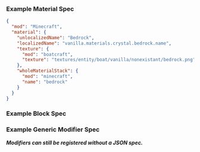### Example Material Spec
```json
{
  "mod": "Minecraft",
  "material": {
    "unlocalizedName": "Bedrock",
    "localizedName": "vanilla.materials.crystal.bedrock.name",
    "texture": {
      "mod": "boatcraft",
      "texture": "textures/entity/boat/vanilla/nonexistant/bedrock.png"
    },
    "wholeMaterialStack": {
      "mod": "minecraft",
      "name": "bedrock"
    }
  }
}
```

### Example Block Spec

### Example Generic Modifier Spec

***Modifiers can still be registered without a JSON spec.***
